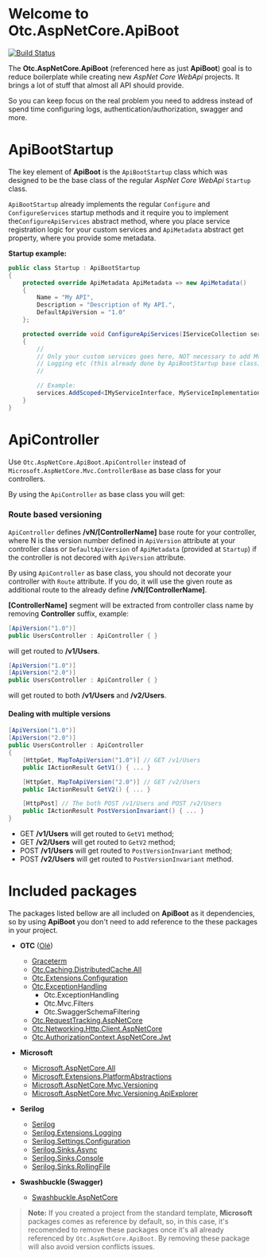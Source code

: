 # Welcome to Otc.AspNetCore.ApiBoot
[![Build Status](https://travis-ci.org/OleConsignado/otc-aspnetcore-apiboot.svg?branch=master)](https://travis-ci.org/OleConsignado/otc-aspnetcore-apiboot)

The **Otc.AspNetCore.ApiBoot** (referenced here as just **ApiBoot**) goal is to reduce boilerplate while creating new *AspNet Core WebApi* projects. It brings a lot of stuff that almost all API should provide. 

So you can keep focus on the real problem you need to address instead of spend time configuring logs, authentication/authorization, swagger and more.

# ApiBootStartup

The key element of **ApiBoot** is the `ApiBootStartup` class which was designed to be the base class of the regular *AspNet Core WebApi* `Startup` class.

`ApiBootStartup` already implements the regular `Configure` and `ConfigureServices` startup methods and it require you to implement the`ConfigureApiServices` abstract method, where you place service registration logic for your custom services and `ApiMetadata` abstract get property, where you provide some metadata.

**Startup example:**


```cs 
public class Startup : ApiBootStartup
{
    protected override ApiMetadata ApiMetadata => new ApiMetadata()
    {
        Name = "My API",
        Description = "Description of My API.",
        DefaultApiVersion = "1.0"
    };

    protected override void ConfigureApiServices(IServiceCollection services)
    {
    	// 
    	// Only your custom services goes here, NOT necessary to add Mvc,
    	// Logging etc (this already done by ApiBootStartup base class).
    	// 

    	// Example:
        services.AddScoped<IMyServiceInterface, MyServiceImplementation>();
    }
}
```

# ApiController
Use `Otc.AspNetCore.ApiBoot.ApiController` instead of `Microsoft.AspNetCore.Mvc.ControllerBase` as base class for your controllers.

By using the `ApiController` as base class you will get:

### Route based versioning

`ApiController` defines **/vN/[ControllerName]** base route for your controller, where N is the version number defined in `ApiVersion` attribute at your controller class or `DefaultApiVersion` of `ApiMetadata` (provided at `Startup`) if the controller is not decored with `ApiVersion` attribute. 

By using `ApiController` as base class, you should not decorate your controller with `Route` attribute. If you do, it will use the given route as additional route to the already define **/vN/[ControllerName]**.

**[ControllerName]** segment will be extracted from controller class name by removing **Controller** suffix, example:

```cs
[ApiVersion("1.0")]
public UsersController : ApiController { }
```
will get routed to **/v1/Users**.

```cs
[ApiVersion("1.0")]
[ApiVersion("2.0")]
public UsersController : ApiController { }
```
will get routed to both **/v1/Users** and **/v2/Users**.

#### Dealing with multiple versions
```cs
[ApiVersion("1.0")]
[ApiVersion("2.0")]
public UsersController : ApiController 
{ 
    [HttpGet, MapToApiVersion("1.0")] // GET /v1/Users
    public IActionResult GetV1() { ... }

    [HttpGet, MapToApiVersion("2.0")] // GET /v2/Users
    public IActionResult GetV2() { ... }

    [HttpPost] // The both POST /v1/Users and POST /v2/Users
    public IActionResult PostVersionInvariant() { ... }
}
```
- GET **/v1/Users** will get routed to `GetV1` method;
- GET **/v2/Users** will get routed to `GetV2` method;
- POST **/v1/Users** will get routed to `PostVersionInvariant` method;
- POST **/v2/Users** will get routed to `PostVersionInvariant` method.

# Included packages

The packages listed bellow are all included on **ApiBoot** as it dependencies, so by using **ApiBoot** you don't need to add reference to the these packages in your project. 

- **OTC** ([Olé](https://github.com/OleConsignado))
	- [Graceterm](https://github.com/OleConsignado/graceterm)
	- [Otc.Caching.DistributedCache.All](https://github.com/OleConsignado/otc-caching)	
	- [Otc.Extensions.Configuration](https://github.com/OleConsignado/otc-extensions)
	- [Otc.ExceptionHandling](https://github.com/OleConsignado/otc-exception-handling) 
		- Otc.ExceptionHandling
		- Otc.Mvc.Filters
		- Otc.SwaggerSchemaFiltering
	- [Otc.RequestTracking.AspNetCore](https://github.com/OleConsignado/otc-request-tracking)
	- [Otc.Networking.Http.Client.AspNetCore](https://github.com/OleConsignado/otc-networking)
	- [Otc.AuthorizationContext.AspNetCore.Jwt](https://github.com/OleConsignado/otc-authorization-context)
- **Microsoft**

	- [Microsoft.AspNetCore.All](https://www.nuget.org/packages/Microsoft.AspNetCore.All)
	- [Microsoft.Extensions.PlatformAbstractions](https://www.nuget.org/packages/Microsoft.Extensions.PlatformAbstractions)
	- [Microsoft.AspNetCore.Mvc.Versioning](https://www.nuget.org/packages/Microsoft.AspNetCore.Mvc.Versioning)
	- [Microsoft.AspNetCore.Mvc.Versioning.ApiExplorer](https://www.nuget.org/packages/Microsoft.AspNetCore.Mvc.Versioning.ApiExplorer)
- **Serilog**
	- [Serilog](https://www.nuget.org/packages/Serilog)
	- [Serilog.Extensions.Logging](https://www.nuget.org/packages/Serilog.Extensions.Logging)
	- [Serilog.Settings.Configuration](https://www.nuget.org/packages/Serilog.Settings.Configuration)
	- [Serilog.Sinks.Async](https://www.nuget.org/packages/Serilog.Sinks.Async)
	- [Serilog.Sinks.Console](https://www.nuget.org/packages/Serilog.Sinks.Console)
	- [Serilog.Sinks.RollingFile](https://www.nuget.org/packages/Serilog.Sinks.RollingFile)
- **Swashbuckle (Swagger)**
	- [Swashbuckle.AspNetCore](https://www.nuget.org/packages/Swashbuckle.AspNetCore)


> **Note:** If you created a project from the standard template, **Microsoft** packages comes as reference by default, so, in this case, it's recomended to remove these packages once it's all already referenced by `Otc.AspNetCore.ApiBoot`. By removing these package will also avoid version conflicts issues.
